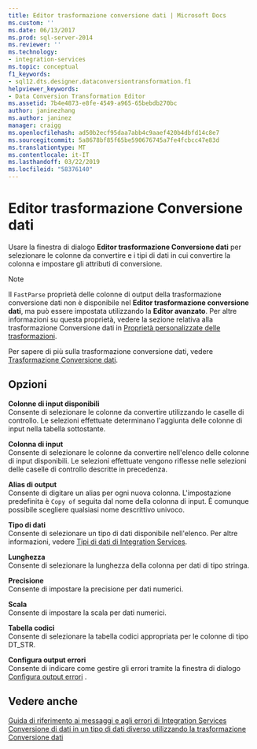 ```yaml
---
title: Editor trasformazione conversione dati | Microsoft Docs
ms.custom: ''
ms.date: 06/13/2017
ms.prod: sql-server-2014
ms.reviewer: ''
ms.technology:
- integration-services
ms.topic: conceptual
f1_keywords:
- sql12.dts.designer.dataconversiontransformation.f1
helpviewer_keywords:
- Data Conversion Transformation Editor
ms.assetid: 7b4e4873-e8fe-4549-a965-65bebdb270bc
author: janinezhang
ms.author: janinez
manager: craigg
ms.openlocfilehash: ad50b2ecf95daa7abb4c9aaef420b4dbfd14c8e7
ms.sourcegitcommit: 5a8678bf85f65be590676745a7fe4fcbcc47e83d
ms.translationtype: MT
ms.contentlocale: it-IT
ms.lasthandoff: 03/22/2019
ms.locfileid: "58376140"
---
```

# <a name="data-conversion-transformation-editor"></a>Editor trasformazione Conversione dati
  Usare la finestra di dialogo **Editor trasformazione Conversione dati** per selezionare le colonne da convertire e i tipi di dati in cui convertire la colonna e impostare gli attributi di conversione.  
  
> [!NOTE]  
>  Il `FastParse` proprietà delle colonne di output della trasformazione conversione dati non è disponibile nel **Editor trasformazione conversione dati**, ma può essere impostata utilizzando la **Editor avanzato**. Per altre informazioni su questa proprietà, vedere la sezione relativa alla trasformazione Conversione dati in [Proprietà personalizzate delle trasformazioni](data-flow/transformations/transformation-custom-properties.md).  
  
 Per sapere di più sulla trasformazione conversione dati, vedere [Trasformazione Conversione dati](data-flow/transformations/data-conversion-transformation.md).  
  
## <a name="options"></a>Opzioni  
 **Colonne di input disponibili**  
 Consente di selezionare le colonne da convertire utilizzando le caselle di controllo. Le selezioni effettuate determinano l'aggiunta delle colonne di input nella tabella sottostante.  
  
 **Colonna di input**  
 Consente di selezionare le colonne da convertire nell'elenco delle colonne di input disponibili. Le selezioni effettuate vengono riflesse nelle selezioni delle caselle di controllo descritte in precedenza.  
  
 **Alias di output**  
 Consente di digitare un alias per ogni nuova colonna. L'impostazione predefinita è `Copy of` seguita dal nome della colonna di input. È comunque possibile scegliere qualsiasi nome descrittivo univoco.  
  
 **Tipo di dati**  
 Consente di selezionare un tipo di dati disponibile nell'elenco. Per altre informazioni, vedere [Tipi di dati di Integration Services](data-flow/integration-services-data-types.md).  
  
 **Lunghezza**  
 Consente di selezionare la lunghezza della colonna per dati di tipo stringa.  
  
 **Precisione**  
 Consente di impostare la precisione per dati numerici.  
  
 **Scala**  
 Consente di impostare la scala per dati numerici.  
  
 **Tabella codici**  
 Consente di selezionare la tabella codici appropriata per le colonne di tipo DT_STR.  
  
 **Configura output errori**  
 Consente di indicare come gestire gli errori tramite la finestra di dialogo [Configura output errori](../../2014/integration-services/configure-error-output.md) .  
  
## <a name="see-also"></a>Vedere anche  
 [Guida di riferimento ai messaggi e agli errori di Integration Services](../../2014/integration-services/integration-services-error-and-message-reference.md)   
 [Conversione di dati in un tipo di dati diverso utilizzando la trasformazione Conversione dati](data-flow/transformations/convert-data-type-by-using-data-conversion-transformation.md)  
  
  
